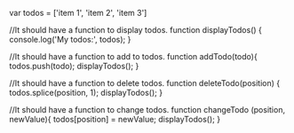 var todos = ['item 1', 'item 2', 'item 3']

//It should have a function to display todos.
function displayTodos() {
	console.log('My todos:',  todos);
}

//It should have a function to add to todos.
function addTodo(todo){
	todos.push(todo);
	displayTodos();
}

//It should have a function to delete todos.
function deleteTodo(position) {
	todos.splice(position, 1);
	displayTodos();
}

//It should have a function to change todos.
function changeTodo (position, newValue){
	todos[position] = newValue;
	displayTodos();
}



